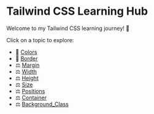 # Tailwind CSS Learning Hub

Welcome to my Tailwind CSS learning journey! 🚀

Click on a topic to explore:

- 📏 [Colors](Docs/Colors.md)
- 📐 [Border](Docs/Border.md)
- ⚖️ [Margin](Docs/Margin.md)
- ⚖️ [Width](Docs/Width.md)
- ⚖️ [Height](Docs/Height.md)
- ⚖️ [Size](Docs/Size.md)
- ⚖️ [Positions](Docs/Positions.md)
- ⚖️ [Container](Docs/Container.md)
- ⚖️ [Background_Class](Docs/Background_Classes.md)
